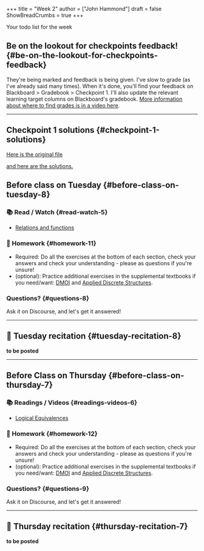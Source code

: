 +++
title = "Week 2"
author = ["John Hammond"]
draft = false
ShowBreadCrumbs = true
+++

Your todo list for the week
<!--more-->


## Be on the lookout for checkpoints feedback! {#be-on-the-lookout-for-checkpoints-feedback}

They're being marked and feedback is being given. I've slow to grade (as
I've already said many times). When it's done, you'll find your feedback
on Blackboard &gt; Gradebook &gt; Checkpoint 1. I'll also update the relevant
learning target columns on Blackboard's gradebook.
[More information about where to find grades is in a video here](https://youtu.be/cjoz2SwNo70).

---


## Checkpoint 1 solutions {#checkpoint-1-solutions}

[Here is the original file](https://nextcloud.math.wichita.edu/index.php/s/nbTNeedxHfxqCXA)

[and here are the solutions.](https://nextcloud.math.wichita.edu/index.php/s/kwN3Nz664zBsSeR)


## Before class on Tuesday {#before-class-on-tuesday-8}


### 📚 Read / Watch {#read-watch-5}

-   [Relations
    and functions](https://www.math.wichita.edu/~hammond/class-notes/sec_relationsfunctions.html)


### 📝 Homework {#homework-11}

-   Required: Do all the exercises at the bottom of each section, check
    your answers and check your understanding - please as questions if
    you're unsure!
-   (optional): Practice additional exercises in the supplemental
    textbooks if you need/want:
    [DMOI](http://discrete.openmathbooks.org/dmoi3/) and
    [Applied
    Discrete Structures](http://faculty.uml.edu/klevasseur/ads/index-ads.html).


### Questions? {#questions-8}

Ask it on Discourse, and let's get it answered!

---


## 🎥 Tuesday recitation {#tuesday-recitation-8}

****to be posted****

---


## Before Class on Thursday {#before-class-on-thursday-7}


### 📚 Readings / Videos {#readings-videos-6}

-   [Logical
    Equivalences](https://www.math.wichita.edu/~hammond/class-notes/section-logic-equivalences.html)


### 📝 Homework {#homework-12}

-   Required: Do all the exercises at the bottom of each section, check
    your answers and check your understanding - please as questions if
    you're unsure!
-   (optional): Practice additional exercises in the supplemental
    textbooks if you need/want:
    [DMOI](http://discrete.openmathbooks.org/dmoi3/) and
    [Applied
    Discrete Structures](http://faculty.uml.edu/klevasseur/ads/index-ads.html).


### Questions? {#questions-9}

Ask it on Discourse, and let's get it answered!

---


## 🎥 Thursday recitation {#thursday-recitation-7}

****to be posted****
